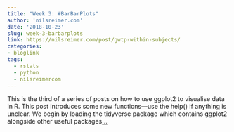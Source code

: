 ```yaml
---
title: "Week 3: #BarBarPlots"
author: 'nilsreimer.com'
date: '2018-10-23'
slug: week-3-barbarplots
link: https://nilsreimer.com/post/gwtp-within-subjects/
categories:
- bloglink
tags:
  - rstats
  - python
  - nilsreimercom
---
```


This is the third of a series of posts on how to use ggplot2 to visualise data in R. This post introduces some new functions—use the help() if anything is unclear. We begin by loading the tidyverse package which contains ggplot2 alongside other useful packages[... <i class="fas fa-external-link-alt"></i>](https://nilsreimer.com/post/gwtp-within-subjects/)

